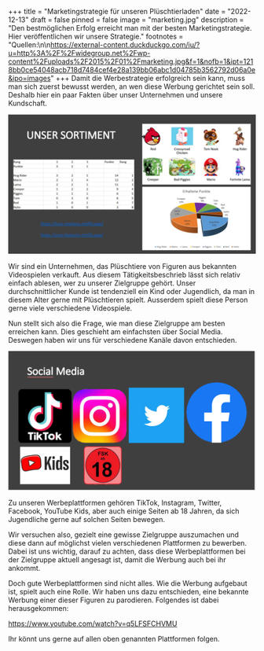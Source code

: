 +++
title = "Marketingstrategie für unseren Plüschtierladen"
date = "2022-12-13"
draft = false
pinned = false
image = "marketing.jpg"
description = "Den bestmöglichen Erfolg erreicht man mit der besten Marketingstrategie. Hier veröffentlichen wir unsere Strategie."
footnotes = "Q﻿uellen:\n\n<https://external-content.duckduckgo.com/iu/?u=http%3A%2F%2Fwidegroup.net%2Fwp-content%2Fuploads%2F2015%2F01%2Fmarketing.jpg&f=1&nofb=1&ipt=1218bb0ce54048acb718d7484cef4e28a139bb06abc1d04785b3562792d06a0e&ipo=images>"
+++
D﻿amit die Werbestrategie erfolgreich sein kann, muss man sich zuerst bewusst werden, an wen diese Werbung gerichtet sein soll. Deshalb hier ein paar Fakten über unser Unternehmen und unsere Kundschaft. 

![](unser-sortiment.png "Unser Sortiment")

W﻿ir sind ein Unternehmen, das Plüschtiere von Figuren aus bekannten Videospielen verkauft. Aus diesem Tätigkeitsbeschrieb lässt sich relativ einfach ablesen, wer zu unserer Zielgruppe gehört. Unser durchschnittlicher Kunde ist tendenziell ein Kind oder Jugendlich, da man in diesem Alter gerne mit Plüschtieren spielt. Ausserdem spielt diese Person gerne viele verschiedene Videospiele.

N﻿un stellt sich also die Frage, wie man diese Zielgruppe am besten erreichen kann. Dies geschieht am einfachsten über Social Media. Deswegen haben wir uns für verschiedene Kanäle davon entschieden. 

![](social-media.png)

Z﻿u unseren Werbeplattformen gehören TikTok, Instagram, Twitter, Facebook, YouTube Kids, aber auch einige Seiten ab 18 Jahren, da sich Jugendliche gerne auf solchen Seiten bewegen.

W﻿ir versuchen also, gezielt eine gewisse Zielgruppe auszumachen und diese dann auf möglichst vielen verschiedenen Plattformen zu bewerben. Dabei ist uns wichtig, darauf zu achten, dass diese Werbeplattformen bei der Zielgruppe aktuell angesagt ist, damit die Werbung auch bei ihr ankommt. 

D﻿och gute Werbeplattformen sind nicht alles. Wie die Werbung aufgebaut ist, spielt auch eine Rolle. Wir haben uns dazu entschieden, eine bekannte Werbung einer dieser Figuren zu parodieren. Folgendes ist dabei herausgekommen:

<https://www.youtube.com/watch?v=q5LFSFCHVMU>

I﻿hr könnt uns gerne auf allen oben genannten Plattformen folgen.